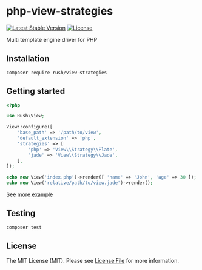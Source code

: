 # php-view-strategies
[![Latest Stable Version](https://poser.pugx.org/rush/view-strategies/v/stable)](https://packagist.org/packages/rush/view-strategies)
[![License](https://poser.pugx.org/rush/view-strategies/license)](https://packagist.org/packages/rush/view-strategies)

Multi template engine driver for PHP

## Installation
```
composer require rush/view-strategies
```

## Getting started
```php
<?php

use Rush\View;

View::configure([
    'base_path' => '/path/to/view',
    'default_extension' => 'php',
    'strategies' => [
        'php' => 'View\\Strategy\\Plate',
        'jade' => 'View\\Strategy\\Jade',
    ],
]);

echo new View('index.php')->render([ 'name' => 'John', 'age' => 30 ]);
echo new View('relative/path/to/view.jade')->render();
```

See [more example](https://github.com/Leko/php-view-strategies/blob/master/example)

## Testing
```
composer test
```

## License
The MIT License (MIT). Please see [License File](https://github.com/Leko/php-view-strategies/blob/master/LICENSE) for more information.
